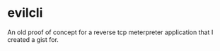 # evilcli
An old proof of concept for a reverse tcp meterpreter application that I created a gist for.
